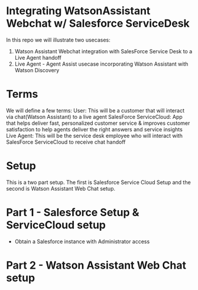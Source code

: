 # Integrating WatsonAssistant Webchat w/ Salesforce ServiceDesk 

In this repo we will illustrate two usecases: 
1. Watson Assistant Webchat integration with SalesForce Service Desk to a Live Agent handoff 
2. Live Agent - Agent Assist usecase incorporating Watson Assistant with Watson Discovery

# Terms

We will define a few terms:
User: This will be a customer that will interact via chat(Watson Assistant) to a live agent
SalesForce ServiceCloud: App that helps deliver fast, personalized customer service & improves customer satisfaction to help agents deliver the right answers and service insights
Live Agent: This will be the service desk employee who will interact with SalesForce ServiceCloud to receive chat handoff

# Setup
This is a two part setup. The first is Salesforce Service Cloud Setup and the second is Watson Assistant Web Chat setup.

# Part 1 - Salesforce Setup & ServiceCloud setup 

- Obtain a Salesforce instance with Administrator access

# Part 2 - Watson Assistant Web Chat setup
